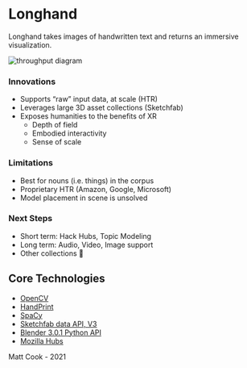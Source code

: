 # **Longhand** #
Longhand takes images of handwritten text and returns an immersive visualization. 

![throughput diagram](https://images.squarespace-cdn.com/content/v1/532b70b6e4b0dca092974dbe/1627401430752-R7H10DTUUOSB4GKDDKD1/Longhand+Throughput_Cook2021.png?format=2500w)

### Innovations
* Supports “raw” input data, at scale (HTR)
* Leverages large 3D asset collections (Sketchfab)
* Exposes humanities to the benefits of XR
  * Depth of field
  * Embodied interactivity
  * Sense of scale
### Limitations
* Best for nouns (i.e. things) in the corpus
* Proprietary HTR (Amazon, Google, Microsoft)
* Model placement in scene is unsolved 
### Next Steps
* Short term: Hack Hubs, Topic Modeling 
* Long term: Audio, Video, Image support
* Other collections 

## Core Technologies
 * [OpenCV](https://github.com/opencv/opencv)
 * [HandPrint](https://github.com/caltechlibrary/handprint)
 * [SpaCy](https://github.com/explosion/spaCy)
 * [Sketchfab data API, V3](https://docs.sketchfab.com/data-api/v3/index.html)
 * [Blender 3.0.1 Python API](https://docs.blender.org/api/current/index.html)
 * [Mozilla Hubs](https://github.com/mozilla/hubs)

Matt Cook - 2021
